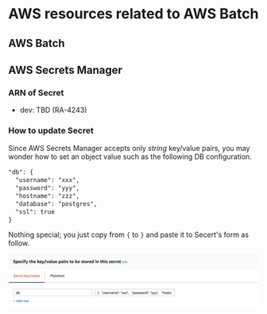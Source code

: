 # AWS resources related to AWS Batch

## AWS Batch

## AWS Secrets Manager

### ARN of Secret

- dev: TBD (RA-4243)

### How to update Secret

Since AWS Secrets Manager accepts only *string* key/value pairs, you may wonder how to set an object value such as the following DB configuration.

```
"db": {
  "username": "xxx",
  "password": "yyy",
  "hostname": "zzz",
  "database": "postgres",
  "ssl": true
}
```

Nothing special; you just copy from `{` to `}` and paste it to Secert's form as follow.

![How to set an object value to AWS Secrets Manager](image/how_to_set_object_value_to_secrets_manager.png)
